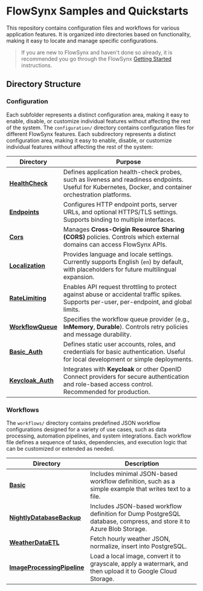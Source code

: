 # FlowSynx Samples and Quickstarts 
This repository contains configuration files and workflows for various application features. It is organized into directories based on functionality, making it easy to locate and manage specific configurations.

> If you are new to FlowSynx and haven't done so already, it is recommended you go through the FlowSynx [Getting Started](https://flowsynx.io/docs/getting-started) instructions.

## Directory Structure

### Configuration
Each subfolder represents a distinct configuration area, making it easy to enable, disable, or customize individual features without affecting the rest of the system. The `configuration/` directory contains configuration files for different FlowSynx features. Each subdirectory represents a distinct configuration area, making it easy to enable, disable, or customize individual features without affecting the rest of the system:

| Directory                                              | Purpose                                                                                                                                                  |
| --------------------------------------------------- | -------------------------------------------------------------------------------------------------------------------------------------------------------- |
| [**HealthCheck**](/configuration/health-check/)     | Defines application health-check probes, such as liveness and readiness endpoints. Useful for Kubernetes, Docker, and container orchestration platforms. |
| [**Endpoints**](/configuration/endpoints/)          | Configures HTTP endpoint ports, server URLs, and optional HTTPS/TLS settings. Supports binding to multiple interfaces.                                   |
| [**Cors**](/configuration/cors/)                    | Manages **Cross-Origin Resource Sharing (CORS)** policies. Controls which external domains can access FlowSynx APIs.                                     |
| [**Localization**](/configuration/localization/)    | Provides language and locale settings. Currently supports English (`en`) by default, with placeholders for future multilingual expansion.                |
| [**RateLimiting**](/configuration/rate-limiting/)   | Enables API request throttling to protect against abuse or accidental traffic spikes. Supports per-user, per-endpoint, and global limits.                |
| [**WorkflowQueue**](/configuration/workflow-queue/) | Specifies the workflow queue provider (e.g., **InMemory**, **Durable**). Controls retry policies and message durability.         |
| [**Basic\_Auth**](/configuration/basic-auth/)       | Defines static user accounts, roles, and credentials for basic authentication. Useful for local development or simple deployments.                       |
| [**Keycloak\_Auth**](/configuration/keycloak_auth/) | Integrates with **Keycloak** or other OpenID Connect providers for secure authentication and role-based access control. Recommended for production.      |

### Workflows
The `workflows/` directory contains predefined JSON workflow configurations designed for a variety of use cases, such as data processing, automation pipelines, and system integrations. Each workflow file defines a sequence of tasks, dependencies, and execution logic that can be customized or extended as needed.

| Directory   | Description                     |
|-------------|---------------------------------|
| [**Basic**](/workflows/basic/)  | Includes minimal JSON-based workflow definition, such as a simple example that writes text to a file. |
| [**NightlyDatabaseBackup**](/workflows/nightly-database-backup/)  | Includes JSON-based workflow definition for Dump PostgreSQL database, compress, and store it to Azure Blob Storage. |
| [**WeatherDataETL**](/workflows/weather-data-etl/)  | Fetch hourly weather JSON, normalize, insert into PostgreSQL. |
| [**ImageProcessingPipeline**](/workflows/image-processing/)  | Load a local image, convert it to grayscale, apply a watermark, and then upload it to Google Cloud Storage. |